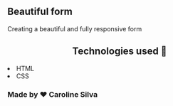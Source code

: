 <h2>Beautiful form</h2>
<p>Creating a beautiful and fully responsive form</p>

<h2 align="center" > Technologies used 🚀 </h2>
<li>HTML</li>
<li>CSS</li>

<h3> Made by ❤️ Caroline Silva</h3>
